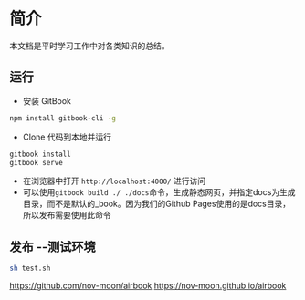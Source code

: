 # 简介
本文档是平时学习工作中对各类知识的总结。

## 运行
* 安装 GitBook
```bash
npm install gitbook-cli -g
```
* Clone 代码到本地并运行
```bash
gitbook install
gitbook serve
```
* 在浏览器中打开 `http://localhost:4000/` 进行访问
* 可以使用`gitbook build ./ ./docs`命令，生成静态网页，并指定docs为生成目录，而不是默认的_book。因为我们的Github Pages使用的是docs目录，所以发布需要使用此命令


## 发布 --测试环境
```bash
sh test.sh

```


https://github.com/nov-moon/airbook
https://nov-moon.github.io/airbook

